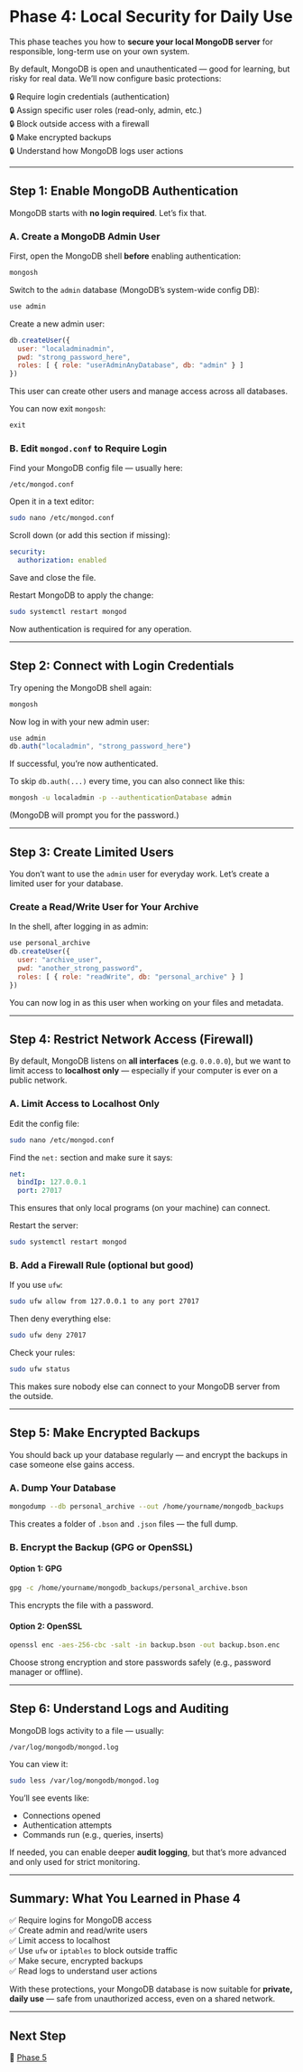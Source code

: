 # Phase 4: Local Security for Daily Use

This phase teaches you how to **secure your local MongoDB server** for responsible, long-term use on your own system.

By default, MongoDB is open and unauthenticated — good for learning, but risky for real data. We’ll now configure basic protections:

🔒 Require login credentials (authentication)<br>
🔒 Assign specific user roles (read-only, admin, etc.)<br>
🔒 Block outside access with a firewall<br>
🔒 Make encrypted backups<br>
🔒 Understand how MongoDB logs user actions

---

## Step 1: Enable MongoDB Authentication

MongoDB starts with **no login required**. Let’s fix that.

### A. Create a MongoDB Admin User

First, open the MongoDB shell **before** enabling authentication:

```bash
mongosh
```

Switch to the `admin` database (MongoDB’s system-wide config DB):

```js
use admin
```

Create a new admin user:

```js
db.createUser({
  user: "localadminadmin",
  pwd: "strong_password_here",
  roles: [ { role: "userAdminAnyDatabase", db: "admin" } ]
})
```

This user can create other users and manage access across all databases.

You can now exit `mongosh`:

```js
exit
```

### B. Edit `mongod.conf` to Require Login

Find your MongoDB config file — usually here:

```
/etc/mongod.conf
```

Open it in a text editor:

```bash
sudo nano /etc/mongod.conf
```

Scroll down (or add this section if missing):

```yaml
security:
  authorization: enabled
```

Save and close the file.

Restart MongoDB to apply the change:

```bash
sudo systemctl restart mongod
```

Now authentication is required for any operation.

---

## Step 2: Connect with Login Credentials

Try opening the MongoDB shell again:

```bash
mongosh
```

Now log in with your new admin user:

```js
use admin
db.auth("localadmin", "strong_password_here")
```

If successful, you’re now authenticated.

To skip `db.auth(...)` every time, you can also connect like this:

```bash
mongosh -u localadmin -p --authenticationDatabase admin
```

(MongoDB will prompt you for the password.)

---

## Step 3: Create Limited Users

You don’t want to use the `admin` user for everyday work. Let’s create a limited user for your database.

### Create a Read/Write User for Your Archive

In the shell, after logging in as admin:

```js
use personal_archive
db.createUser({
  user: "archive_user",
  pwd: "another_strong_password",
  roles: [ { role: "readWrite", db: "personal_archive" } ]
})
```

You can now log in as this user when working on your files and metadata.

---

## Step 4: Restrict Network Access (Firewall)

By default, MongoDB listens on **all interfaces** (e.g. `0.0.0.0`), but we want to limit access to **localhost only** — especially if your computer is ever on a public network.

### A. Limit Access to Localhost Only

Edit the config file:

```bash
sudo nano /etc/mongod.conf
```

Find the `net:` section and make sure it says:

```yaml
net:
  bindIp: 127.0.0.1
  port: 27017
```

This ensures that only local programs (on your machine) can connect.

Restart the server:

```bash
sudo systemctl restart mongod
```

### B. Add a Firewall Rule (optional but good)

If you use `ufw`:

```bash
sudo ufw allow from 127.0.0.1 to any port 27017
```

Then deny everything else:

```bash
sudo ufw deny 27017
```

Check your rules:

```bash
sudo ufw status
```

This makes sure nobody else can connect to your MongoDB server from the outside.

---

## Step 5: Make Encrypted Backups

You should back up your database regularly — and encrypt the backups in case someone else gains access.

### A. Dump Your Database

```bash
mongodump --db personal_archive --out /home/yourname/mongodb_backups
```

This creates a folder of `.bson` and `.json` files — the full dump.

### B. Encrypt the Backup (GPG or OpenSSL)

#### Option 1: GPG

```bash
gpg -c /home/yourname/mongodb_backups/personal_archive.bson
```

This encrypts the file with a password.

#### Option 2: OpenSSL

```bash
openssl enc -aes-256-cbc -salt -in backup.bson -out backup.bson.enc
```

Choose strong encryption and store passwords safely (e.g., password manager or offline).

---

## Step 6: Understand Logs and Auditing

MongoDB logs activity to a file — usually:

```
/var/log/mongodb/mongod.log
```

You can view it:

```bash
sudo less /var/log/mongodb/mongod.log
```

You’ll see events like:

* Connections opened
* Authentication attempts
* Commands run (e.g., queries, inserts)

If needed, you can enable deeper **audit logging**, but that’s more advanced and only used for strict monitoring.

---

## Summary: What You Learned in Phase 4

✅ Require logins for MongoDB access<br>
✅ Create admin and read/write users<br>
✅ Limit access to localhost<br>
✅ Use `ufw` or `iptables` to block outside traffic<br>
✅ Make secure, encrypted backups<br>
✅ Read logs to understand user actions

With these protections, your MongoDB database is now suitable for **private, daily use** — safe from unauthorized access, even on a shared network.

---

## Next Step

🚀 [Phase 5](https://github.com/tims-computer-academy/mongodb/blob/main/phase5.md)
